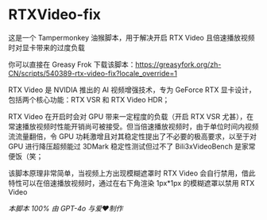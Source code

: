# RTXVideo-fix
这是一个 Tampermonkey 油猴脚本，用于解决开启 RTX Video 且倍速播放视频时对显卡带来的过度负载

你可以直接在 Greasy Frok 下载该脚本：https://greasyfork.org/zh-CN/scripts/540389-rtx-video-fix?locale_override=1

RTX Video 是 NVIDIA 推出的 AI 视频增强技术，专为 GeForce RTX 显卡设计，包括两个核心功能：RTX VSR 和 RTX Video HDR；

RTX Video 在开启时会对 GPU 带来一定程度的负载（开启 RTX VSR 尤甚），在常速播放视频时性能开销尚可被接受。但当倍速播放视频时，由于单位时间内视频流流量翻倍，令 GPU 功耗激增且对其稳定性提出了不必要的极高要求，以至于对 GPU 进行降压超频能过 3DMark 稳定性测试但过不了 Bili3xVideoBench 是家常便饭（笑；

该脚本原理非常简单，当视频上方出现模糊遮罩时 RTX Video 会自行禁用，借此特性可以在倍速播放视频时，通过在右下角渲染 1px*1px 的模糊遮罩以禁用 RTX Video

*本脚本 100% 由 GPT-4o 与爱❤制作*
